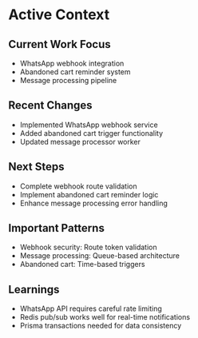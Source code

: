 # Active Context

## Current Work Focus
- WhatsApp webhook integration
- Abandoned cart reminder system
- Message processing pipeline

## Recent Changes
- Implemented WhatsApp webhook service
- Added abandoned cart trigger functionality
- Updated message processor worker

## Next Steps
- Complete webhook route validation
- Implement abandoned cart reminder logic
- Enhance message processing error handling

## Important Patterns
- Webhook security: Route token validation
- Message processing: Queue-based architecture
- Abandoned cart: Time-based triggers

## Learnings
- WhatsApp API requires careful rate limiting
- Redis pub/sub works well for real-time notifications
- Prisma transactions needed for data consistency